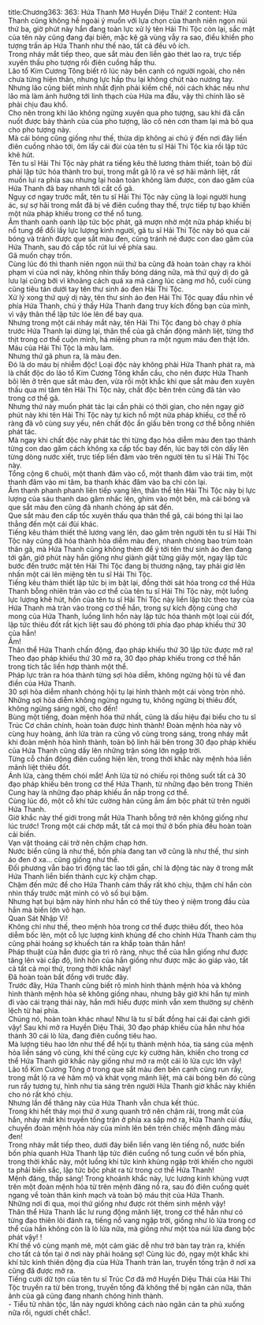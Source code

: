 title:Chương363: 363: Hứa Thanh Mở Huyền Diệu Thái! 2
content:
Hứa Thanh cũng không hề ngoài ý muốn với lựa chọn của thanh niên ngọn núi thứ ba, giờ phút này hắn đang toàn lực xử lý tên Hải Thi Tộc còn lại, sắc mặt của tên này cũng đang đại biến, mặc kệ gã vùng vẫy ra sao, điều khiển pho tượng trấn áp Hứa Thanh như thế nào, tất cả đều vô ích.<br>Trong nháy mắt tiếp theo, que sắt màu đen liền gào thét lao ra, trực tiếp xuyên thấu pho tượng rồi điên cuồng hấp thu.<br>Lão tổ Kim Cương Tông biết rõ lúc này bên cạnh có người ngoài, cho nên chưa từng hiện thân, nhưng lực hấp thu lại không chút nào nương tay.<br>Nhưng lão cũng biết mình nhất định phải kiềm chế, nói cách khác nếu như lão mà làm ảnh hưởng tới linh thạch của Hứa ma đầu, vậy thì chính lão sẽ phải chịu đau khổ.<br>Cho nên trong khi lão không ngừng xuyên qua pho tượng, sau khi đã cắn nuốt được bảy thành của của pho tượng, lão cố nén cơn tham lại mà bỏ qua cho pho tượng này.<br>Mà cái bóng cũng giống như thế, thừa dịp không ai chú ý đến nơi đây liền điên cuồng nhào tới, ôm lấy cái đùi của tên tu sĩ Hải Thi Tộc kia rồi lập tức khẽ hút.<br>Tên tu sĩ Hải Thi Tộc này phát ra tiếng kêu thê lương thảm thiết, toàn bộ đùi phải lập tức hóa thành tro bụi, trong mắt gã lộ ra vẻ sợ hãi mãnh liệt, rất muốn lui ra phía sau nhưng lại hoàn toàn không làm được, con dao găm của Hứa Thanh đã bay nhanh tới cắt cổ gã.<br>Nguy cơ ngay trước mắt, tên tu sĩ Hải Thi Tộc này cũng là loại người hung ác, sự sợ hãi trong mắt đã bị vẻ điên cuồng thay thế, trực tiếp tự bạo khiến một nửa pháp khiếu trong cơ thể nổ tung.<br>Âm thanh oanh oanh lập tức bộc phát, gã mượn nhờ một nửa pháp khiếu bị nổ tung để đổi lấy lực lượng kinh người, gã tu sĩ Hải Thi Tộc này bỏ qua cái bóng và tránh được que sắt màu đen, cũng tránh né được con dao găm của Hứa Thanh, sau đó cấp tốc rút lui về phía sau.<br>Gã muốn chạy trốn.<br>Cùng lúc đó thì thanh niên ngọn núi thứ ba cũng đã hoàn toàn chạy ra khỏi phạm vi của nơi này, không nhìn thấy bóng dáng nữa, mà thứ quỷ dị do gã lưu lại cũng bởi vì khoảng cách quá xa mà càng lúc càng mơ hồ, cuối cùng cũng tiêu tán dưới tay tên thư sinh áo đen Hải Thi Tộc.<br>Xử lý xong thứ quỷ dị này, tên thư sinh áo đen Hải Thi Tộc quay đầu nhìn về phía Hứa Thanh, chú ý thấy Hứa Thanh đang truy kích đồng bạn của mình, vì vậy thân thể lập tức lóe lên để bay qua.<br>Nhưng trong một cái nháy mắt này, tên Hải Thi Tộc đang bỏ chạy ở phía trước Hứa Thanh lại dừng lại, thân thể của gã chấn động mãnh liệt, từng thớ thịt trong cơ thể cuộn mình, há miệng phun ra một ngụm máu đen thật lớn.<br>Máu của Hải Thi Tộc là màu lam.<br>Nhưng thứ gã phun ra, là màu đen.<br>Đó là do máu bị nhiễm độc! Loại độc này không phải Hứa Thanh phát ra, mà là chất độc do lão tổ Kim Cương Tông khẩn cầu, cho nên được Hứa Thanh bôi lên ở trên que sắt màu đen, vừa rồi một khắc khi que sắt màu đen xuyên thấu qua mi tâm tên Hải Thi Tộc này, chất độc bên trên cũng đã tản vào trong cơ thể gã.<br>Nhưng thứ này muốn phát tác lại cần phải có thời gian, cho nên ngay giờ phút này khi tên Hải Thi Tộc này tự kích nổ một nửa pháp khiếu, cơ thể rõ ràng đã vô cùng suy yếu, nên chất độc ẩn giấu bên trong cơ thể bỗng nhiên phát tác.<br>Mà ngay khi chất độc này phát tác thì từng đạo hỏa diễm màu đen tạo thành từng con dao găm cách không xa cấp tốc bay đến, lúc bay tới còn dấy lên từng dòng nước xiết, trực tiếp liền đâm vào trên người tên tu sĩ Hải Thi Tộc này.<br>Tổng cộng 6 chuôi, một thanh đâm vào cổ, một thanh đâm vào trái tim, một thanh đâm vào mi tâm, ba thanh khác đâm vào ba chi còn lại.<br>Âm thanh phanh phanh liên tiếp vang lên, thân thể tên Hải Thi Tộc này bị lực lượng của sáu thanh dao găm nhấc lên, ghim vào một bên, mà cái bóng và que sắt màu đen cũng đã nhanh chóng áp sát đến.<br>Que sắt màu đen cấp tốc xuyên thấu qua thân thể gã, cái bóng thì lại lao thẳng đến một cái đùi khác.<br>Tiếng kêu thảm thiết thê lương vang lên, dao găm trên người tên tu sĩ Hải Thi Tộc này cũng đã hóa thành hỏa diễm màu đen, nhanh chóng bao trùm toàn thân gã, mà Hứa Thanh cũng không thèm để ý tới tên thư sinh áo đen đang tới gần, giờ phút này hắn giống như giành giật từng giây một, ngay lập tức bước đến trước mặt tên Hải Thi Tộc đang bị thương nặng, tay phải giơ lên nhấn một cái lên miệng tên tu sĩ Hải Thi Tộc.<br>Tiếng kêu thảm thiết lập tức bị im bặt lại, đồng thời sát hỏa trong cơ thể Hứa Thanh bỗng nhiên tràn vào cơ thể của tên tu sĩ Hải Thi Tộc này, một luồng lực lượng khẽ hút, hồn của tên tu sĩ Hải Thi Tộc này liền lập tức theo tay của Hứa Thanh mà tràn vào trong cơ thể hắn, trong sự kích động cùng chờ mong của Hứa Thanh, luồng linh hồn này lập tức hóa thành một loại củi đốt, lập tức thiêu đốt rất kịch liệt sau đó phóng tới phía đạo pháp khiếu thứ 30 của hắn!<br>Ầm!<br>Thân thể Hứa Thanh chấn động, đạo pháp khiếu thứ 30 lập tức được mở ra! Theo đạo pháp khiếu thứ 30 mở ra, 30 đạo pháp khiếu trong cơ thể hắn trong tích tắc liền hợp thành một thể.<br>Pháp lực tràn ra hóa thành từng sợi hỏa diễm, không ngừng hội tù về đan điền của Hứa Thanh.<br>30 sợi hỏa diễm nhanh chóng hội tụ lại hình thành một cái vòng tròn nhỏ.<br>Những sợi hỏa diễm không ngừng ngưng tụ, không ngừng bị thiêu đốt, không ngừng sáng ngời, cho đến!<br>Bùng một tiếng, đoàn mệnh hóa thứ nhất, cũng là dấu hiệu đại biểu cho tu sĩ Trúc Cơ chân chính, hoàn toàn được hình thành! Đoàn mệnh hỏa này vô cùng huy hoàng, ánh lửa tràn ra cũng vô cùng trong sáng, trong nháy mắt khi đoàn mệnh hỏa hình thành, toàn bộ linh hải bên trong 30 đạo pháp khiếu của Hứa Thanh cũng dấy lên những trận sóng lớn ngập trời.<br>Từng cỗ chấn động điên cuồng hiện lên, trong thời khắc này mệnh hỏa liền mãnh liệt thiêu đốt.<br>Ánh lửa, càng thêm chói mắt! Ánh lửa từ nó chiếu rọi thông suốt tất cả 30 đạo pháp khiếu bên trong cơ thể Hứa Thanh, từ những đạo bên trong Thiên Cung hay là những đạo pháp khiếu ẩn nấp trong cơ thể.<br>Cùng lúc đó, một cỗ khí tức cường hãn cũng ầm ầm bộc phát từ trên người Hứa Thanh.<br>Giờ khắc này thế giới trong mắt Hứa Thanh bỗng trở nên không giống như lúc trước! Trong một cái chớp mắt, tất cả mọi thứ ở bốn phía đều hoàn toàn cải biến.<br>Vạn vật thoáng cái trở nên chậm chạp hơn.<br>Nước biển cũng là như thế, bốn phía đang tan vỡ cũng là như thế, thư sinh áo đen ở xa… cũng giống như thế.<br>Đối phương vẫn bảo trì động tác lao tới gần, chỉ là động tác này ở trong mắt Hứa Thanh liền biến thành cực kỳ chậm chạp.<br>Chậm đến mức để cho Hứa Thanh cảm thấy rất khó chịu, thậm chí hắn còn nhìn thấy trước mặt mình có vô số bụi bặm.<br>Nhưng hạt bụi bặm này hình như hắn có thể tùy theo ý niệm trong đầu của hắn mà biến lớn vô hạn.<br>Quan Sát Nhập Vi!<br>Không chỉ như thế, theo mệnh hỏa trong cơ thể được thiêu đốt, theo hỏa diễm bốc lên, một cỗ lực lượng kinh khủng để cho chính Hứa Thanh cảm thụ cũng phải hoảng sợ khuếch tán ra khắp toàn thân hắn!<br>Pháp thuật của hắn được gia trì rõ ràng, nhục thể của hắn giống như được tăng lên vài cấp độ, linh hồn của hắn giống như được mặc áo giáp vào, tất cả tất cả mọi thứ, trong thời khắc này!<br>Đã hoàn toàn bất đồng với trước đây.<br>Trước đây, Hứa Thanh cũng biết rõ mình hình thành mệnh hỏa và không hình thành mệnh hỏa sẽ không giống nhau, nhưng bây giờ khi hắn tự mình đi vào cái trạng thái này, hắn mới hiểu được mình vẫn xem thường sự chênh lệch từ hai phía.<br>Chúng nó, hoàn toàn khác nhau! Như là tu sĩ bất đồng hai cái đại cảnh giới vậy! Sau khi mở ra Huyền Diệu Thái, 30 đạo pháp khiếu của hắn như hóa thành 30 cái lò lửa, đang điên cuồng tiêu hao.<br>Mà lượng tiêu hao lớn như thế để hội tụ thành mệnh hỏa, tia sáng của mệnh hỏa liền sáng vô cùng, khí thế cũng cực kỳ cường hãn, khiến cho trong cơ thể Hứa Thanh giờ khắc này giống như mở ra một cái lò lửa cực lớn vậy!<br>Lão tổ Kim Cương Tông ở trong que sắt màu đen bên cạnh cũng run rẩy, trong mắt lộ ra vẻ hâm mộ và khát vọng mãnh liệt, mà cái bóng bên đó cũng run rẩy tương tự, hình như tia sáng trên người Hứa Thanh giờ khắc này khiến cho nó rất khó chịu.<br>Nhưng lần đề thăng này của Hứa Thanh vẫn chưa kết thúc.<br>Trong khi hết thảy mọi thứ ở xung quanh trở nên chậm rãi, trong mắt của hắn, nháy mắt khi truyền tống trận ở phía xa sắp mở ra, Hứa Thanh cúi đầu, chuyển đoàn mệnh hỏa này của mình lên bên trên chiếc mệnh đăng màu đen!<br>Trong nháy mắt tiếp theo, dưới đáy biển liền vang lên tiếng nổ, nước biển bốn phía quanh Hứa Thanh lập tức điên cuồng nổ tung cuốn về bốn phía, trong thời khắc này, một luồng khí tức kinh khủng ngập trời khiến cho người ta phải biến sắc, lập tức bộc phát ra từ trong cơ thể Hứa Thanh!<br>Mệnh đăng, thắp sáng! Trong khoảnh khắc này, lực lương kinh khủng vượt trên một đoàn mệnh hỏa từ trên mệnh đăng nổ ra, sau đó điên cuồng quét ngang về toàn thân kinh mạch và toàn bộ máu thịt của Hứa Thanh.<br>Những nơi đi qua, mọi thứ giống như được rót thêm sinh mệnh vậy!<br>Thân thể Hứa Thanh lắc lư rung động mãnh liệt, trong cơ thể hắn như có từng đạo thiên lôi đánh ra, tiếng nổ vang ngập trời, giống như lò lửa trong cơ thể của hắn không còn là lò lửa nữa, mà giống như một tòa núi lửa đang bộc phát vậy! !<br>Khí thế vô cùng mạnh mẽ, một cảm giác dễ như trở bàn tay tràn ra, khiến cho tất cả tồn tại ở nơi này phải hoảng sợ! Cùng lúc đó, ngay một khắc khi khí tức kinh thiên động địa của Hứa Thanh tràn lan, truyền tống trận ở nơi xa cũng đã được mở ra.<br>Tiếng cười dữ tợn của tên tu sĩ Trúc Cơ đã mở Huyền Diệu Thái của Hải Thi Tộc truyền ra từ bên trong, truyền tống đã không thể bị ngăn cản nữa, thân ảnh của gã cũng đang nhanh chóng hình thành.<br>- Tiểu tử nhân tộc, lần này ngươi không cách nào ngăn cản ta phủ xuống nữa rồi, ngươi chết chắc!.<br>